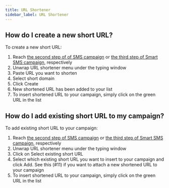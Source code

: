 ```yaml
---
title: URL Shortener
sidebar_label: URL Shortener
---
```


## How do I create a new short URL? 
To create a new short URL:
1.	Reach [the second step of of SMS campaign](building-and-sending-campaigns.md#how-do-i-create-and-send-sms-campaign-on-bulkgate) or [the third step of Smart SMS campaign](building-and-sending-campaigns.md#how-do-i-create-and-send-smart-sms-campaign-on-bulkgate), respectively
2.	Unwrap URL shortener menu under the typing window
3.	Paste URL you want to shorten
4.	Select short domain
5.	Click Create
6.	New shortened URL has been added to your list
7.	To insert shortened URL to your campaign, simply click on the green URL in the list 

## How do I add existing short URL to my campaign?
To add existing short URL to your campaign:
1.	Reach [the second step of SMS campaign](building-and-sending-campaigns.md#how-do-i-create-and-send-sms-campaign-on-bulkgate) or [the third step of Smart SMS campaign](building-and-sending-campaigns.md#how-do-i-create-and-send-smart-sms-campaign-on-bulkgate), respectively
2.	Unwrap URL shortener menu under the typing window
3.	Click on Select existing short URL
4.	Select which existing short URL you want to insert to your campaign and click Add. See this (#11) if you want to attach a new shortened URL to your campaign
5.	To insert shortened URL to your campaign, simply click on the green URL in the list 
